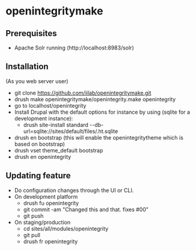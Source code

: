 openintegritymake
=================

## Prerequisites
* Apache Solr running (http://localhost:8983/solr)

## Installation

(As you web server user)

* git clone https://github.com/iilab/openintegritymake.git
* drush make openintegritymake/openintegrity.make openintegrity
* go to localhost/openintegrity
* Install Drupal with the default options for instance by using (sqlite for a development instance):
  * drush site-install standard --db-url=sqlite://sites/default/files/.ht.sqlite
* drush en bootstrap (this will enable the openintegritytheme which is based on bootstrap)
* drush vset theme_default bootstrap
* drush en openintegrity

## Updating feature

* Do configuration changes through the UI or CLI.
* On development platform 
  * drush fu openintegrity
  * git commit -am "Changed this and that. fixes #00"
  * git push
* On staging/production
  * cd sites/all/modules/openintegrity
  * git pull
  * drush fr openintegrity
